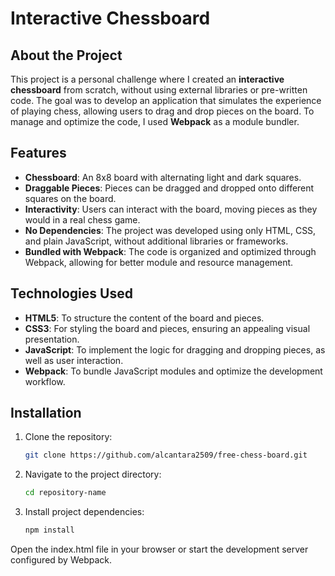 # Interactive Chessboard

## About the Project

This project is a personal challenge where I created an **interactive chessboard** from scratch, without using external libraries or pre-written code. The goal was to develop an application that simulates the experience of playing chess, allowing users to drag and drop pieces on the board. To manage and optimize the code, I used **Webpack** as a module bundler.

## Features

- **Chessboard**: An 8x8 board with alternating light and dark squares.
- **Draggable Pieces**: Pieces can be dragged and dropped onto different squares on the board.
- **Interactivity**: Users can interact with the board, moving pieces as they would in a real chess game.
- **No Dependencies**: The project was developed using only HTML, CSS, and plain JavaScript, without additional libraries or frameworks.
- **Bundled with Webpack**: The code is organized and optimized through Webpack, allowing for better module and resource management.

## Technologies Used

- **HTML5**: To structure the content of the board and pieces.
- **CSS3**: For styling the board and pieces, ensuring an appealing visual presentation.
- **JavaScript**: To implement the logic for dragging and dropping pieces, as well as user interaction.
- **Webpack**: To bundle JavaScript modules and optimize the development workflow.

## Installation

1. Clone the repository:
   ```bash
   git clone https://github.com/alcantara2509/free-chess-board.git
   ```
2. Navigate to the project directory:
   ```bash
   cd repository-name
   ```
3. Install project dependencies:
   ```bash
   npm install
   ```
Open the index.html file in your browser or start the development server configured by Webpack.
